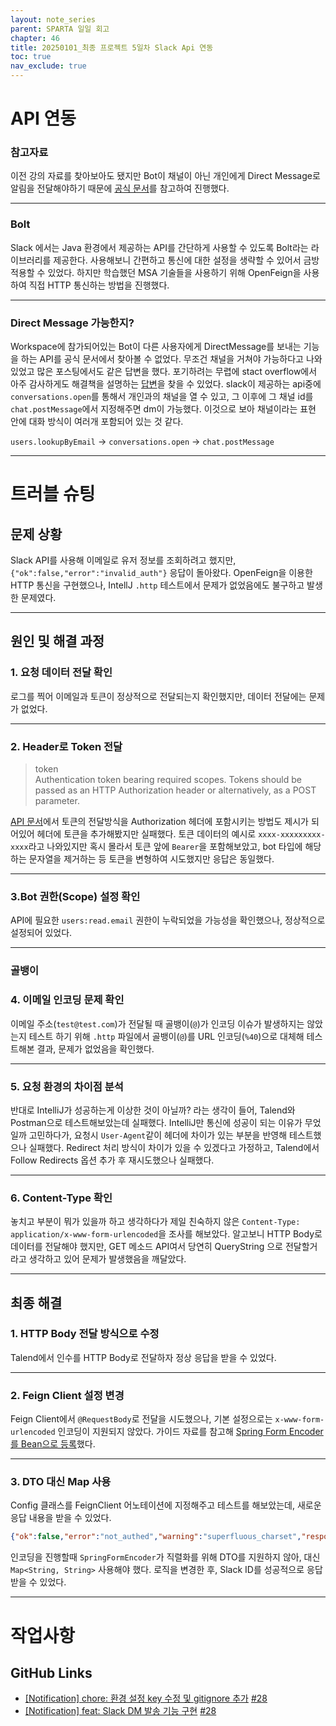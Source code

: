 ```yaml
---
layout: note_series
parent: SPARTA 일일 회고
chapter: 46
title: 20250101_최종 프로젝트 5일차 Slack Api 연동
toc: true
nav_exclude: true
---
```


# API 연동
### 참고자료
이전 강의 자료를 찾아보아도 됐지만
Bot이 채널이 아닌 개인에게 Direct Message로 알림을 전달해야하기 때문에
[공식 문서](https://api.slack.com/)를 참고하여 진행했다. 

---

### Bolt
Slack 에서는 Java 환경에서 제공하는 API를 간단하게 사용할 수 있도록 Bolt라는 라이브러리를 제공한다.
사용해보니 간편하고 통신에 대한 설정을 생략할 수 있어서 금방 적용할 수 있었다.
하지만 학습했던 MSA 기술들을 사용하기 위해 OpenFeign을 사용하여 직접 HTTP 통신하는 방법을 진행했다.

---

### Direct Message 가능한지?
Workspace에 참가되어있는 Bot이 다른 사용자에게 DirectMessage를 보내는 기능을 하는 API를 공식 문서에서 찾아볼 수 없었다.
무조건 채널을 거쳐야 가능하다고 나와있었고 많은 포스팅에서도 같은 답변을 했다.
포기하려는 무렵에 stact overflow에서 아주 감사하게도 해결책을 설명하는 
[답변](https://stackoverflow.com/questions/47753834/how-to-send-direct-messages-to-a-user-as-app-in-app-channel)을 찾을 수 있었다.
slack이 제공하는 api중에 `conversations.open`를 통해서 개인과의 채널을 열 수 있고, 그 이후에
그 채널 id를 `chat.postMessage`에서 지정해주면 dm이 가능했다. 
이것으로 보아 채널이라는 표현 안에 대화 방식이 여러개 포함되어 있는 것 같다.

`users.lookupByEmail` → `conversations.open` → `chat.postMessage`

---

# 트러블 슈팅
## 문제 상황
Slack API를 사용해 이메일로 유저 정보를 조회하려고 했지만, `{"ok":false,"error":"invalid_auth"}` 응답이 돌아왔다.
OpenFeign을 이용한 HTTP 통신을 구현했으나, IntellJ `.http` 테스트에서 문제가 없었음에도 불구하고 발생한 문제였다.

---

## 원인 및 해결 과정
### 1. 요청 데이터 전달 확인
로그를 찍어 이메일과 토큰이 정상적으로 전달되는지 확인했지만, 
데이터 전달에는 문제가 없었다.

---

### 2. Header로 Token 전달

> token  
> Authentication token bearing required scopes. Tokens should be passed as an HTTP Authorization header or alternatively, as a POST parameter.

[API 문서](https://api.slack.com/methods/users.lookupByEmail#arg_email)에서
토큰의 전달방식을 Authorization 헤더에 포함시키는 방법도 제시가 되어있어
헤더에 토큰을 추가해봤지만 실패했다.
토큰 데이터의 예시로 `xxxx-xxxxxxxxx-xxxx`라고 나와있지만
혹시 몰라서 토큰 앞에 `Bearer`을 포함해보았고, bot 타입에 해당하는 문자열을 제거하는 등
토큰을 변형하여 시도했지만 응답은 동일했다.

---

### 3.Bot 권한(Scope) 설정 확인
API에 필요한 `users:read.email` 권한이 누락되었을 가능성을 확인했으나, 
정상적으로 설정되어 있었다.

---

### 골뱅이
### 4. 이메일 인코딩 문제 확인
이메일 주소(`test@test.com`)가 전달될 때 골뱅이(`@`)가 인코딩 이슈가 발생하지는 않았는지 테스트 하기 위해
`.http` 파일에서 골뱅이(`@`)를 URL 인코딩(`%40`)으로 대체해 테스트해본 결과, 
문제가 없었음을 확인했다.

---

### 5. 요청 환경의 차이점 분석
반대로 IntelliJ가 성공하는게 이상한 것이 아닐까? 라는 생각이 들어,
Talend와 Postman으로 테스트해보았는데 실패했다.
IntelliJ만 통신에 성공이 되는 이유가 무었일까 고민하다가,
요청시 `User-Agent`같이 헤더에 차이가 있는 부분을 반영해 테스트했으나 실패했다.
Redirect 처리 방식이 차이가 있을 수 있겠다고 가정하고,
Talend에서 Follow Redirects 옵션 추가 후 재시도했으나 실패했다.

---

### 6. Content-Type 확인
놓치고 부분이 뭐가 있을까 하고 생각하다가 제일 친숙하지 않은
`Content-Type: application/x-www-form-urlencoded`을 조사를 해보았다.
알고보니 HTTP Body로 데이터를 전달해야 했지만,
GET 메소드 API여서 당연히 QueryString 으로 전달할거라고 생각하고 있어
문제가 발생했음을 깨달았다.

---

## 최종 해결
### 1. HTTP Body 전달 방식으로 수정
Talend에서 인수를 HTTP Body로 전달하자 정상 응답을 받을 수 있었다.

---

### 2. Feign Client 설정 변경
Feign Client에서 `@RequestBody`로 전달을 시도했으나, 기본 설정으로는 `x-www-form-urlencoded` 인코딩이 지원되지 않았다.
가이드 자료를 참고해 [Spring Form Encoder를 Bean으로 등록](https://www.baeldung.com/spring-cloud-post-form-url-encoded-data)했다.

---

### 3. DTO 대신 Map 사용
Config 클래스를 FeignClient 어노테이션에 지정해주고 테스트를 해보았는데,
새로운 응답 내용을 받을 수 있었다.

```json
{"ok":false,"error":"not_authed","warning":"superfluous_charset","response_metadata":{"warnings":["superfluous_charset"]}}
```


인코딩을 진행할때 `SpringFormEncoder`가 직렬화를 위해
DTO를 지원하지 않아, 대신 `Map<String, String>` 사용해야 했다.
로직을 변경한 후, Slack ID를 성공적으로 응답받을 수 있었다.

---

# 작업사항
## GitHub Links
- [[Notification] chore: 환경 설정 key 수정 및 gitignore 추가](https://github.com/BobJool/Waiting-Reservation-Service/pull/37/commits/4af052691db226893f92dc863faba644400db7cb) [#28](https://github.com/BobJool/Waiting-Reservation-Service/issues/28)
- [[Notification] feat: Slack DM 발송 기능 구현](https://github.com/BobJool/Waiting-Reservation-Service/pull/37/commits/714f264a97c709e9a8b85c5dcd24c637002d5917) [#28](https://github.com/BobJool/Waiting-Reservation-Service/issues/28)